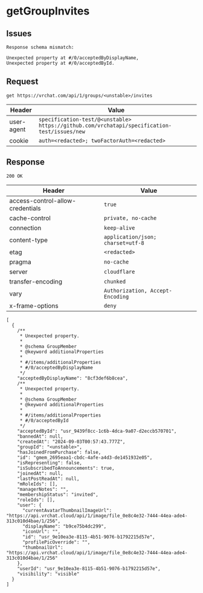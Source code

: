 # getGroupInvites

## Issues
```
Response schema mismatch:

Unexpected property at #/0/acceptedByDisplayName,
Unexpected property at #/0/acceptedById.
```

## Request
`get https://vrchat.com/api/1/groups/<unstable>/invites`

| Header | Value |
| ------ | ----- |
| user-agent | `specification-test/@<unstable> https://github.com/vrchatapi/specification-test/issues/new` |
| cookie | `auth=<redacted>; twoFactorAuth=<redacted>` |


## Response
`200 OK`

| Header | Value |
| ------ | ----- |
| access-control-allow-credentials | `true` |
| cache-control | `private, no-cache` |
| connection | `keep-alive` |
| content-type | `application/json; charset=utf-8` |
| etag | `<redacted>` |
| pragma | `no-cache` |
| server | `cloudflare` |
| transfer-encoding | `chunked` |
| vary | `Authorization, Accept-Encoding` |
| x-frame-options | `deny` |

```jsonc
[
  {
    /**
     * Unexpected property.
     *
     * @schema GroupMember
     * @keyword additionalProperties
     *
     * #/items/additionalProperties
     * #/0/acceptedByDisplayName
     */
    "acceptedByDisplayName": "8cf3def6b8cea",
    /**
     * Unexpected property.
     *
     * @schema GroupMember
     * @keyword additionalProperties
     *
     * #/items/additionalProperties
     * #/0/acceptedById
     */
    "acceptedById": "usr_9439f8cc-1c6b-4dca-9a07-d2eccb570701",
    "bannedAt": null,
    "createdAt": "2024-09-03T00:57:43.777Z",
    "groupId": "<unstable>",
    "hasJoinedFromPurchase": false,
    "id": "gmem_2695eaa1-cbdc-4afe-a4d3-de1451932e05",
    "isRepresenting": false,
    "isSubscribedToAnnouncements": true,
    "joinedAt": null,
    "lastPostReadAt": null,
    "mRoleIds": [],
    "managerNotes": "",
    "membershipStatus": "invited",
    "roleIds": [],
    "user": {
      "currentAvatarThumbnailImageUrl": "https://api.vrchat.cloud/api/1/image/file_0e8c4e32-7444-44ea-ade4-313c010d4bae/1/256",
      "displayName": "b9ce75b4dc299",
      "iconUrl": "",
      "id": "usr_9e10ea3e-8115-4b51-9076-b1792215d57e",
      "profilePicOverride": "",
      "thumbnailUrl": "https://api.vrchat.cloud/api/1/image/file_0e8c4e32-7444-44ea-ade4-313c010d4bae/1/256"
    },
    "userId": "usr_9e10ea3e-8115-4b51-9076-b1792215d57e",
    "visibility": "visible"
  }
]
```
